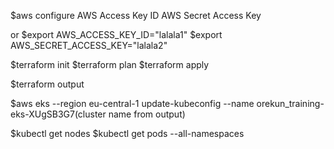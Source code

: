 $aws configure
AWS Access Key ID
AWS Secret Access Key

or
$export AWS_ACCESS_KEY_ID="lalala1"
$export AWS_SECRET_ACCESS_KEY="lalala2"

$terraform init
$terraform plan
$terraform apply

$terraform output

$aws eks --region eu-central-1 update-kubeconfig --name orekun_training-eks-XUgSB3G7(cluster name from output)

$kubectl get nodes
$kubectl get pods --all-namespaces
